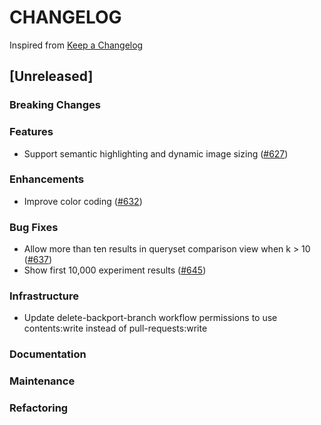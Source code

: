 # CHANGELOG

Inspired from [Keep a Changelog](https://keepachangelog.com/en/1.0.0/)

## [Unreleased]

### Breaking Changes

### Features
- Support semantic highlighting and dynamic image sizing ([#627](https://github.com/opensearch-project/dashboards-search-relevance/pull/627))

### Enhancements
- Improve color coding ([#632](https://github.com/opensearch-project/dashboards-search-relevance/pull/632))

### Bug Fixes
- Allow more than ten results in queryset comparison view when k > 10 ([#637](https://github.com/opensearch-project/dashboards-search-relevance/pull/637))
- Show first 10,000 experiment results ([#645](https://github.com/opensearch-project/dashboards-search-relevance/pull/645))

### Infrastructure
- Update delete-backport-branch workflow permissions to use contents:write instead of pull-requests:write

### Documentation

### Maintenance

### Refactoring
